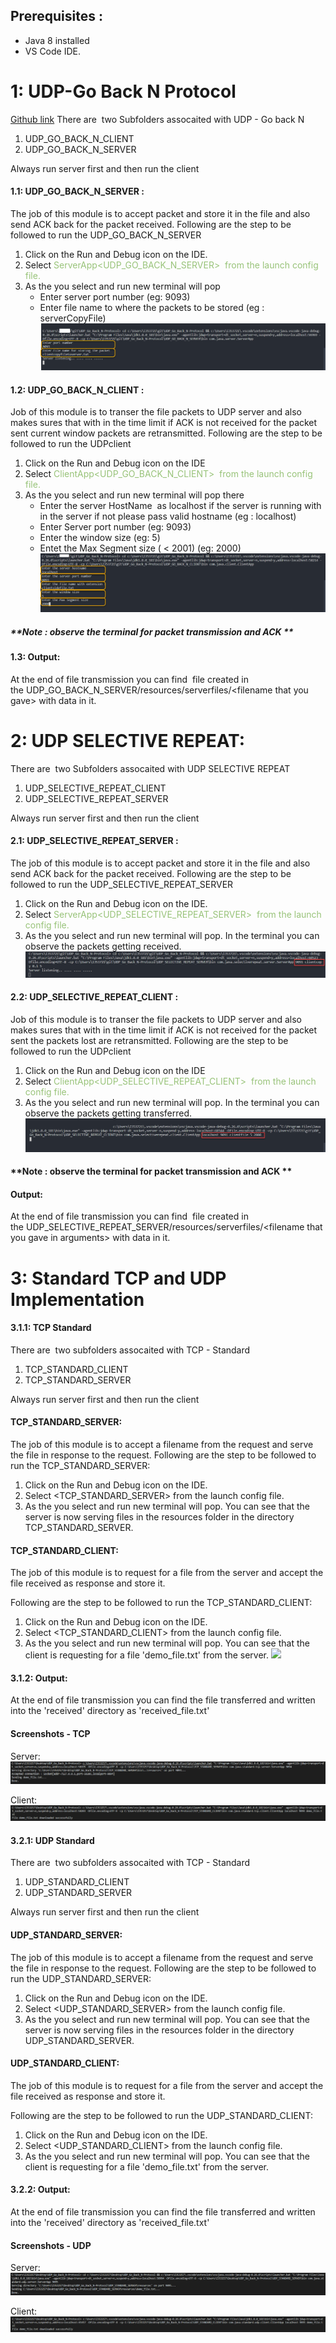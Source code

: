 ## Prerequisites :

* Java 8 installed
* VS Code IDE.

# 1: UDP-Go Back N Protocol

[Github link](https://github.com/ravirao1208/UDP_Go_Back_N-Protocol.git)
There are  two Subfolders assocaited with UDP - Go back N

1. UDP\_GO\_BACK\_N\_CLIENT
2. UDP\_GO\_BACK\_N\_SERVER

Always run server first and then run the client

#### 1.1: UDP\_GO\_BACK\_N\_SERVER :

The job of this module is to accept packet and store it in the file and also send ACK back for the packet received.
Following are the step to be followed to run the UDP\_GO\_BACK\_N\_SERVER

1. Click on the Run and Debug icon on the IDE.
2. Select <span class="colour" style="color:rgb(152, 195, 121)">ServerApp<UDP\_GO\_BACK\_N\_SERVER> </span><span class="colour" style="color:rgb(152, 195, 121)"> from the launch config file.</span>
3. As the you select and run new terminal will pop
    * Enter server port number (eg: 9093)
    * Enter file name to where the packets to be stored (eg : serverCopyFile)
    ![](screenshots/udp_go_server.png)

#### 1.2: UDP\_GO\_BACK\_N\_CLIENT :

Job of this module is to transer the file packets to UDP server and also makes sures that with in the time limit if ACK is not received for the packet sent current window packets are retransmitted.
Following are the step to be followed to run the UDPclient

1. Click on the Run and Debug icon on the IDE
2. Select <span class="colour" style="color:rgb(152, 195, 121)">ClientApp<UDP\_GO\_BACK\_N\_CLIENT></span><span class="colour" style="color:rgb(152, 195, 121)">  from the launch config file.</span>
3. As the you select and run new terminal will pop there
    * Enter the server HostName  as localhost if the server is running with in the server if not please pass valid hostname (eg : localhost)
    * Enter Server port number (eg: 9093)
    * Enter the window size (eg: 5)
    * Entet the Max Segment size ( < 2001) (eg: 2000)
    ![](screenshots/udp_go_client.png)

##### \*\*Note : observe the terminal for packet transmission and ACK \*\*

#### 1.3: Output:

At the end of file transmission you can find  file created in the UDP\_GO\_BACK\_N\_SERVER/resources/serverfiles/\<filename that you gave> with data in it.

# 2: UDP SELECTIVE REPEAT:

There are  two Subfolders assocaited with UDP SELECTIVE REPEAT

1. UDP\_SELECTIVE\_REPEAT\_CLIENT
2. UDP\_SELECTIVE\_REPEAT\_SERVER

Always run server first and then run the client

#### 2.1: UDP\_SELECTIVE\_REPEAT\_SERVER :

The job of this module is to accept packet and store it in the file and also send ACK back for the packet received.
Following are the step to be followed to run the UDP\_SELECTIVE\_REPEAT\_SERVER

1. Click on the Run and Debug icon on the IDE.
2. Select <span class="colour" style="color:rgb(152, 195, 121)">ServerApp<UDP\_SELECTIVE\_REPEAT\_SERVER> </span><span class="colour" style="color:rgb(152, 195, 121)"> from the launch config file.</span>
3. As the you select and run new terminal will pop. In the terminal you can observe the packets getting received.
![](screenshots/sel_server.png)

#### 2.2: UDP\_SELECTIVE\_REPEAT\_CLIENT :

Job of this module is to transer the file packets to UDP server and also makes sures that with in the time limit if ACK is not received for the packet sent the packets lost are retransmitted.
Following are the step to be followed to run the UDPclient

1. Click on the Run and Debug icon on the IDE
2. Select <span class="colour" style="color:rgb(152, 195, 121)">ClientApp<UDP\_SELECTIVE\_REPEAT\_CLIENT></span><span class="colour" style="color:rgb(152, 195, 121)">  from the launch config file.</span>
3. As the you select and run new terminal will pop. In the terminal you can observe the packets getting transferred.
![](screenshots/sel_client.png)

#### \*\*Note : observe the terminal for packet transmission and ACK \*\*

#### Output:

At the end of file transmission you can find  file created in the UDP\_SELECTIVE\_REPEAT\_SERVER/resources/serverfiles/\<filename that you gave in arguments> with data in it.

# 3: Standard TCP and UDP Implementation

#### 3.1.1: TCP Standard

There are  two subfolders assocaited with TCP - Standard

1. TCP\_STANDARD\_CLIENT
2. TCP\_STANDARD\_SERVER

Always run server first and then run the client

#### TCP\_STANDARD\_SERVER:

The job of this module is to accept a filename from the request and serve the file in response to the request.
Following are the step to be followed to run the TCP\_STANDARD\_SERVER:

1. Click on the Run and Debug icon on the IDE.
2. Select <TCP\_STANDARD\_SERVER> from the launch config file.
3. As the you select and run new terminal will pop. You can see that the server is now serving files in the resources folder in the directory TCP\_STANDARD\_SERVER.

#### TCP\_STANDARD\_CLIENT:

The job of this module is to request for a file from the server and accept the file received as response and store it.

Following are the step to be followed to run the TCP\_STANDARD\_CLIENT:

1. Click on the Run and Debug icon on the IDE.
2. Select <TCP\_STANDARD\_CLIENT> from the launch config file.
3. As the you select and run new terminal will pop. You can see that the client is requesting for a file 'demo\_file.txt' from the server.
![](screenshots/sel_clinet.png)

#### 3.1.2: Output:

At the end of file transmission you can find the file transferred and written into the 'received' directory as 'received\_file.txt'

#### Screenshots - TCP

Server:
![](screenshots/TCP_Server.png)

Client:
![](screenshots/TCP_Client.png)

#### 3.2.1: UDP Standard

There are  two subfolders assocaited with TCP - Standard

1. UDP\_STANDARD\_CLIENT
2. UDP\_STANDARD\_SERVER

Always run server first and then run the client

#### UDP\_STANDARD\_SERVER:

The job of this module is to accept a filename from the request and serve the file in response to the request.
Following are the step to be followed to run the UDP\_STANDARD\_SERVER:

1. Click on the Run and Debug icon on the IDE.
2. Select <UDP\_STANDARD\_SERVER> from the launch config file.
3. As the you select and run new terminal will pop. You can see that the server is now serving files in the resources folder in the directory UDP\_STANDARD\_SERVER.

#### UDP\_STANDARD\_CLIENT:

The job of this module is to request for a file from the server and accept the file received as response and store it.

Following are the step to be followed to run the UDP\_STANDARD\_CLIENT:

1. Click on the Run and Debug icon on the IDE.
2. Select <UDP\_STANDARD\_CLIENT> from the launch config file.
3. As the you select and run new terminal will pop. You can see that the client is requesting for a file 'demo\_file.txt' from the server.

#### 3.2.2: Output:

At the end of file transmission you can find the file transferred and written into the 'received' directory as 'received\_file.txt'

#### Screenshots - UDP

Server:
![](screenshots/UDP_Server.png)

Client:
![](screenshots/UDP_Client.png)